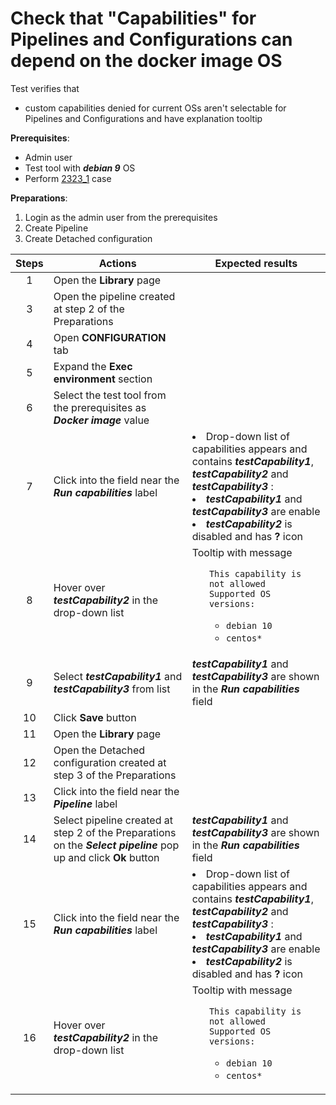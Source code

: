 # Check that "Capabilities" for Pipelines and Configurations can depend on the docker image OS

Test verifies that
- custom capabilities denied for current OSs aren't selectable for Pipelines and Configurations and have  explanation tooltip

**Prerequisites**:
- Admin user
- Test tool with ***debian 9*** OS
- Perform [2323_1](2323_1.md) case

**Preparations**:
1. Login as the admin user from the prerequisites
2. Create Pipeline
3. Create Detached configuration

| Steps | Actions | Expected results |
| :---: | --- | --- |
| 1 | Open the **Library** page | |
| 3 | Open the pipeline created at step 2 of the Preparations | |
| 4 | Open **CONFIGURATION** tab | |
| 5 | Expand the **Exec environment** section | |
| 6 | Select the test tool from the prerequisites as ***Docker image*** value | |
| 7 | Click into the field near the ***Run capabilities*** label | <li> Drop-down list of capabilities appears and contains ***testCapability1***, ***testCapability2*** and ***testCapability3*** : <li> ***testCapability1*** and ***testCapability3*** are enable <li> ***testCapability2*** is disabled and has **?** icon | 
| 8 | Hover over ***testCapability2*** in the drop-down list | Tooltip with message <ul> `This capability is not allowed` <br> `Supported OS versions:` <ul> <li> `debian 10` <li> `centos*` |
| 9 | Select ***testCapability1*** and ***testCapability3*** from list | ***testCapability1*** and ***testCapability3*** are shown in the ***Run capabilities*** field |
| 10 | Click **Save** button | | 
| 11 | Open the **Library** page | |
| 12 | Open the Detached configuration created at step 3 of the Preparations  | |
| 13 | Click into the field near the ***Pipeline*** label | |
| 14 | Select pipeline created at step 2 of the Preparations on the ***Select pipeline*** pop up and click **Ok** button | ***testCapability1*** and ***testCapability3*** are shown in the ***Run capabilities*** field |
| 15 | Click into the field near the ***Run capabilities*** label | <li> Drop-down list of capabilities appears and contains ***testCapability1***, ***testCapability2*** and ***testCapability3*** : <li> ***testCapability1*** and ***testCapability3*** are enable <li> ***testCapability2*** is disabled and has **?** icon | 
| 16 | Hover over ***testCapability2*** in the drop-down list | Tooltip with message <ul> `This capability is not allowed` <br> `Supported OS versions:` <ul> <li> `debian 10` <li> `centos*` |
